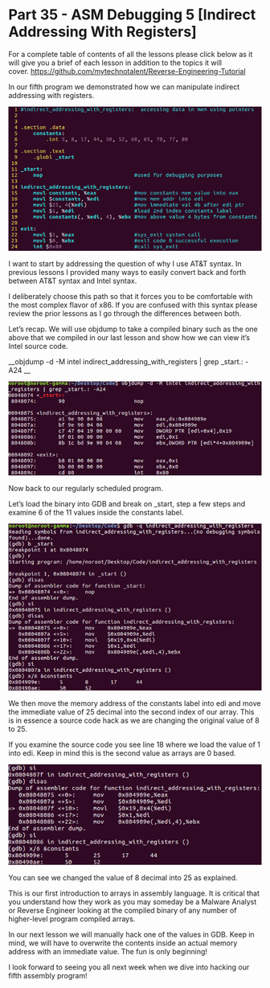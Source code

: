 # Part 35 - ASM Debugging 5 \[Indirect Addressing With Registers\]

For a complete table of contents of all the lessons please click below as it will give you a brief of each lesson in addition to the topics it will cover.&nbsp;https://github.com/mytechnotalent/Reverse-Engineering-Tutorial

In our fifth program we demonstrated how we can manipulate indirect addressing with registers.

<div class="slate-resizable-image-embed slate-image-embed__resize-full-width"><img src="imgs/83089490.jpg"/></div>

I want to start by addressing the question of why I use AT&amp;T syntax. In previous lessons I provided many ways to easily convert back and forth between AT&amp;T syntax and Intel syntax.

I deliberately choose this path so that it forces you to be comfortable with the most complex flavor of x86. If you are confused with this syntax please review the prior lessons as I go through the differences between both.

Let’s recap. We will use objdump to take a compiled binary such as the one above that we compiled in our last lesson and show how we can view it’s Intel source code.

__objdump -d -M intel indirect\_addressing\_with\_registers | grep \_start.: -A24 __

<div class="slate-resizable-image-embed slate-image-embed__resize-full-width"><img src="imgs/881004977.jpg"/></div>

Now back to our regularly scheduled program.

Let’s load the binary into GDB and break on \_start, step a few steps and examine 6 of the 11 values inside the constants label.

<div class="slate-resizable-image-embed slate-image-embed__resize-full-width"><img src="imgs/855342426.jpg"/></div>

We then move the memory address of the constants label into edi and move the immediate value of 25 decimal into the second index of our array. This is in essence a source code hack as we are changing the original value of 8 to 25.

If you examine the source code you see line 18 where we load the value of 1 into edi. Keep in mind this is the second value as arrays are 0 based.

<div class="slate-resizable-image-embed slate-image-embed__resize-full-width"><img src="imgs/669385473.jpg"/></div>

You can see we changed the value of 8 decimal into 25 as explained.

This is our first introduction to arrays in assembly language. It is critical that you understand how they work as you may someday be a Malware Analyst or Reverse Engineer looking at the compiled binary of any number of higher-level program compiled arrays.

In our next lesson we will manually hack one of the values in GDB. Keep in mind, we will have to overwrite the contents inside an actual memory address with an immediate value. The fun is only beginning!

I look forward to seeing you all next week when we dive into hacking our fifth assembly program!